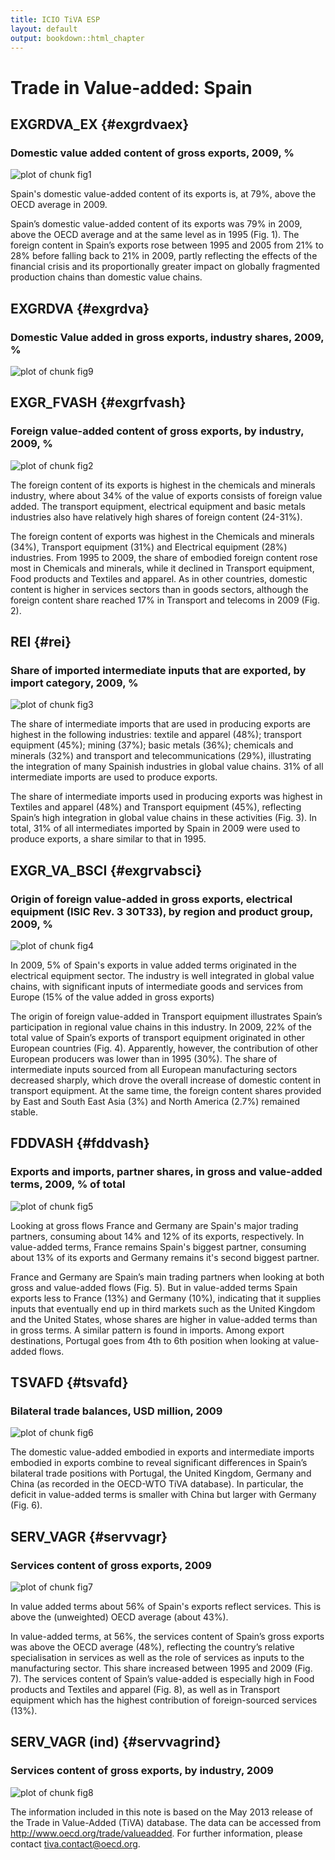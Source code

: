 ```yaml
---
title: ICIO TiVA ESP
layout: default
output: bookdown::html_chapter
---
```

	   
# Trade in Value-added: Spain

## EXGRDVA\_EX {#exgrdvaex}

### Domestic value added content of gross exports, 2009, %
![plot of chunk fig1](figures/report_icio_tiva/ESP/fig1.png) 

Spain's domestic value-added content of its exports is, at 79%, above the OECD average in 2009.

Spain’s domestic value-added content of its exports was 79% in 2009, above the OECD average and at the same level as in 1995 (Fig. 1). The foreign content in Spain’s exports rose between 1995 and 2005 from 21% to 28% before falling back to 21% in 2009, partly reflecting the effects of the financial crisis and its proportionally greater impact on globally fragmented production chains than domestic value chains.

## EXGRDVA {#exgrdva}

### Domestic Value added in gross exports, industry shares, 2009, %
![plot of chunk fig9](figures/report_icio_tiva/ESP/fig9.png) 



## EXGR\_FVASH {#exgrfvash}

### Foreign value-added content of gross exports, by industry, 2009, %
![plot of chunk fig2](figures/report_icio_tiva/ESP/fig2.png) 

The foreign content of its exports is highest in the chemicals and minerals industry, where about 34% of the value of exports consists of foreign value added.
The transport equipment, electrical equipment and basic metals industries also have relatively high shares of foreign content (24-31%).

The foreign content of exports was highest in the Chemicals and minerals (34%), Transport equipment (31%) and Electrical equipment (28%) industries. From 1995 to 2009, the share of embodied foreign content rose most in Chemicals and minerals, while it declined in Transport equipment, Food products and Textiles and apparel. As in other countries, domestic content is higher in services sectors than in goods sectors, although the foreign content share reached 17% in Transport and telecoms in 2009 (Fig. 2).


## REI {#rei}

### Share of imported intermediate inputs that are exported, by import category, 2009, %
![plot of chunk fig3](figures/report_icio_tiva/ESP/fig3.png) 
  
The share of intermediate imports that are used in producing exports are highest in the following industries:
textile and apparel (48%);
transport equipment (45%);
mining (37%);
basic metals (36%);
chemicals and minerals (32%) and
transport and telecommunications (29%),
illustrating the integration of many Spainish industries in global value chains.
31% of all intermediate imports are used to produce exports.

The share of intermediate imports used in producing exports was highest in Textiles and apparel (48%) and Transport equipment (45%), reflecting Spain’s high integration in global value chains in these activities (Fig. 3). In total, 31% of all intermediates imported by Spain in 2009 were used to produce exports, a share similar to that in 1995.


## EXGR\_VA\_BSCI {#exgrvabsci}
### Origin of foreign value-added in gross exports, electrical equipment (ISIC Rev. 3 30T33), by region and product group, 2009, %
![plot of chunk fig4](figures/report_icio_tiva/ESP/fig4.png) 

In 2009,
5% of
Spain's exports in value added terms originated in the
electrical equipment sector. The industry is well integrated in global value chains, with significant inputs of intermediate goods and services from Europe (15% of the value added in gross exports)

The origin of foreign value-added in Transport equipment illustrates Spain’s participation in regional value chains in this industry. In 2009, 22% of the total value of Spain’s exports of transport equipment originated in other European countries (Fig. 4). Apparently, however, the contribution of other European producers was lower than in 1995 (30%). The share of intermediate inputs sourced from all European manufacturing sectors decreased sharply, which drove the overall increase of domestic content in transport equipment. At the same time, the foreign content shares provided by East and South East Asia (3%) and North America (2.7%) remained stable.


## FDDVASH {#fddvash}

### Exports and imports, partner shares, in gross and value-added terms, 2009, % of total
![plot of chunk fig5](figures/report_icio_tiva/ESP/fig5.png) 

Looking at gross flows France and Germany are Spain's major trading partners, consuming about 14% and 12% of its exports, respectively.
In value-added terms, France remains Spain's biggest partner, consuming about 13% of its exports and Germany remains it's second biggest partner.

France and Germany are Spain’s main trading partners when looking at both gross and value-added flows (Fig. 5). But in value-added terms Spain exports less to France (13%) and Germany (10%), indicating that it supplies inputs that eventually end up in third markets such as the United Kingdom and the United States, whose shares are higher in value-added terms than in gross terms. A similar pattern is found in imports. Among export destinations, Portugal goes from 4th to 6th position when looking at value-added flows.

## TSVAFD {#tsvafd}

### Bilateral trade balances, USD million, 2009
![plot of chunk fig6](figures/report_icio_tiva/ESP/fig6.png) 

The domestic value-added embodied in exports and intermediate imports embodied in exports combine to reveal significant differences in Spain’s bilateral trade positions with Portugal, the United Kingdom, Germany and China (as recorded in the OECD-WTO TiVA database). In particular, the deficit in value-added terms is smaller with China but larger with Germany (Fig. 6).

## SERV\_VAGR {#servvagr}

### Services content of gross exports, 2009
![plot of chunk fig7](figures/report_icio_tiva/ESP/fig7.png) 
  
In value added terms about 56% of Spain's exports reflect services.
This is above the (unweighted) OECD average (about 43%).

In value-added terms, at 56%, the services content of Spain’s gross exports was above the OECD average (48%), reflecting the country’s relative specialisation in services as well as the role of services as inputs to the manufacturing sector. This share increased between 1995 and 2009 (Fig. 7). The services content of Spain’s value-added is especially high in Food products and Textiles and apparel (Fig. 8), as well as in Transport equipment which has the highest contribution of foreign-sourced services (13%).

## SERV\_VAGR (ind) {#servvagrind}

### Services content of gross exports, by industry, 2009
![plot of chunk fig8](figures/report_icio_tiva/ESP/fig8.png) 



The information included in this note is based on the May 2013 release of the Trade in Value-Added (TiVA) database. The data can be accessed from http://www.oecd.org/trade/valueadded. For further information, please contact tiva.contact@oecd.org.
